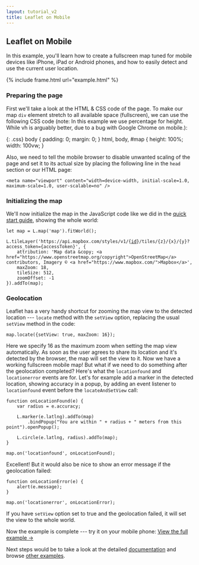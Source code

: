 ```yaml
---
layout: tutorial_v2
title: Leaflet on Mobile
---
```


## Leaflet on Mobile

In this example, you'll learn how to create a fullscreen map tuned for mobile devices like iPhone, iPad or Android phones, and how to easily detect and use the current user location.

{% include frame.html url="example.html" %}

### Preparing the page

First we'll take a look at the HTML &amp; CSS code of the page. To make our map `div` element stretch to all available space (fullscreen), we can use the following CSS code (note: In this example we use percentage for height. While vh is arguably better, due to a bug with Google Chrome on mobile.):

{: .css}
	body {
		padding: 0;
		margin: 0;
	}
	html, body, #map {
		height: 100%;
		width: 100vw;
	}

Also, we need to tell the mobile browser to disable unwanted scaling of the page and set it to its actual size by placing the following line in the `head` section or our HTML page:

	<meta name="viewport" content="width=device-width, initial-scale=1.0, maximum-scale=1.0, user-scalable=no" />

### Initializing the map

We'll now initialize the map in the JavaScript code like we did in the [quick start guide](../quick-start/), showing the whole world:

<pre><code class="javascript">let map = L.map('map').fitWorld();

L.tileLayer('https://api.mapbox.com/styles/v1/{<a href="https://docs.mapbox.com/help/glossary/style-id/">id</a>}/tiles/{z}/{x}/{y}?access_token={accessToken}', {
	attribution: 'Map data &amp;copy; <span class="text-cut" data-cut="[&hellip;]">&lt;a href="https://www.openstreetmap.org/copyright"&gt;OpenStreetMap&lt;/a&gt; contributors, Imagery &copy; &lt;a href="https://www.mapbox.com/"&gt;Mapbox&lt;/a&gt;</span>',
	maxZoom: 18,
	tileSize: 512,
	zoomOffset: -1
}).addTo(map);</code></pre>

### Geolocation

Leaflet has a very handy shortcut for zooming the map view to the detected location --- `locate` method with the `setView` option, replacing the usual `setView` method in the code:

	map.locate({setView: true, maxZoom: 16});

Here we specify 16 as the maximum zoom when setting the map view automatically. As soon as the user agrees to share its location and it's detected by the browser, the map will set the view to it. Now we have a working fullscreen mobile map! But what if we need to do something after the geolocation completed? Here's what the `locationfound` and `locationerror` events are for. Let's for example add a marker in the detected location, showing accuracy in a popup, by adding an event listener to `locationfound` event before the `locateAndSetView` call:

	function onLocationFound(e) {
		var radius = e.accuracy;

		L.marker(e.latlng).addTo(map)
			.bindPopup("You are within " + radius + " meters from this point").openPopup();

		L.circle(e.latlng, radius).addTo(map);
	}

	map.on('locationfound', onLocationFound);

Excellent! But it would also be nice to show an error message if the geolocation failed:

	function onLocationError(e) {
		alert(e.message);
	}

	map.on('locationerror', onLocationError);

If you have `setView` option set to true and the geolocation failed, it will set the view to the whole world.

Now the example is complete --- try it on your mobile phone: [View the full example &rarr;](example.html)

Next steps would be to take a look at the detailed [documentation](/reference.html) and browse [other examples](../../examples.html).

